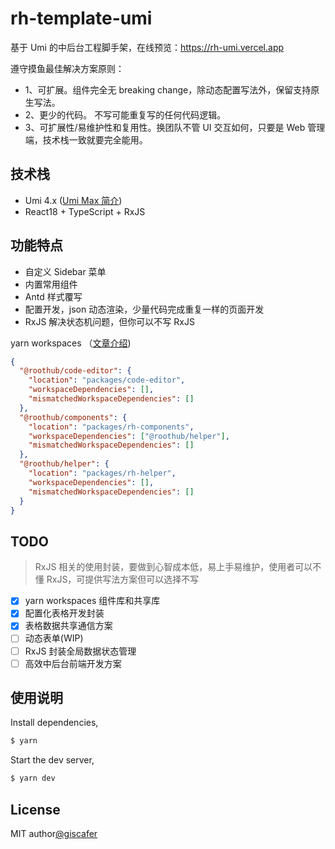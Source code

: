 # rh-template-umi

基于 Umi 的中后台工程脚手架，在线预览：https://rh-umi.vercel.app

遵守摸鱼最佳解决方案原则：

- 1、可扩展。组件完全无 breaking change，除动态配置写法外，保留支持原生写法。
- 2、更少的代码。 不写可能重复写的任何代码逻辑。
- 3、可扩展性/易维护性和复用性。换团队不管 UI 交互如何，只要是 Web 管理端，技术栈一致就要完全能用。

## 技术栈

- Umi 4.x ([Umi Max 简介](https://next.umijs.org/zh-CN/docs/max/introduce))
- React18 + TypeScript + RxJS

## 功能特点

- 自定义 Sidebar 菜单
- 内置常用组件
- Antd 样式覆写
- 配置开发，json 动态渲染，少量代码完成重复一样的页面开发
- RxJS 解决状态机问题，但你可以不写 RxJS

yarn workspaces （[文章介绍](https://juejin.cn/post/7011024137707585544))

```json
{
  "@roothub/code-editor": {
    "location": "packages/code-editor",
    "workspaceDependencies": [],
    "mismatchedWorkspaceDependencies": []
  },
  "@roothub/components": {
    "location": "packages/rh-components",
    "workspaceDependencies": ["@roothub/helper"],
    "mismatchedWorkspaceDependencies": []
  },
  "@roothub/helper": {
    "location": "packages/rh-helper",
    "workspaceDependencies": [],
    "mismatchedWorkspaceDependencies": []
  }
}
```

## TODO

> RxJS 相关的使用封装，要做到心智成本低，易上手易维护，使用者可以不懂 RxJS，可提供写法方案但可以选择不写

- [x] yarn workspaces 组件库和共享库
- [x] 配置化表格开发封装
- [x] 表格数据共享通信方案
- [ ] 动态表单(WIP)
- [ ] RxJS 封装全局数据状态管理
- [ ] 高效中后台前端开发方案

## 使用说明

Install dependencies,

```bash
$ yarn
```

Start the dev server,

```bash
$ yarn dev
```

## License

MIT author[@giscafer](https://giscafer.com)

